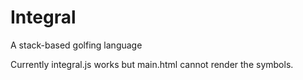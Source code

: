 # Integral
A stack-based golfing language

Currently integral.js works but main.html cannot render the symbols.
